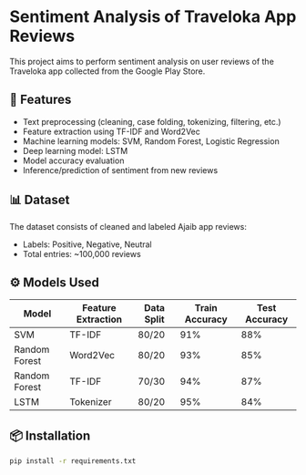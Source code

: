 # Sentiment Analysis of Traveloka App Reviews

This project aims to perform sentiment analysis on user reviews of the Traveloka app collected from the Google Play Store.

## 📌 Features
- Text preprocessing (cleaning, case folding, tokenizing, filtering, etc.)
- Feature extraction using TF-IDF and Word2Vec
- Machine learning models: SVM, Random Forest, Logistic Regression
- Deep learning model: LSTM
- Model accuracy evaluation
- Inference/prediction of sentiment from new reviews

## 📊 Dataset
The dataset consists of cleaned and labeled Ajaib app reviews:
- Labels: Positive, Negative, Neutral
- Total entries: ~100,000 reviews

## ⚙️ Models Used
| Model              | Feature Extraction | Data Split | Train Accuracy | Test Accuracy |
|-------------------|--------------------|------------|----------------|----------------|
| SVM               | TF-IDF             | 80/20      | 91%            | 88%            |
| Random Forest     | Word2Vec           | 80/20      | 93%            | 85%            |
| Random Forest     | TF-IDF             | 70/30      | 94%            | 87%            |
| LSTM              | Tokenizer          | 80/20      | 95%            | 84%            |

## 📦 Installation
```bash
pip install -r requirements.txt
